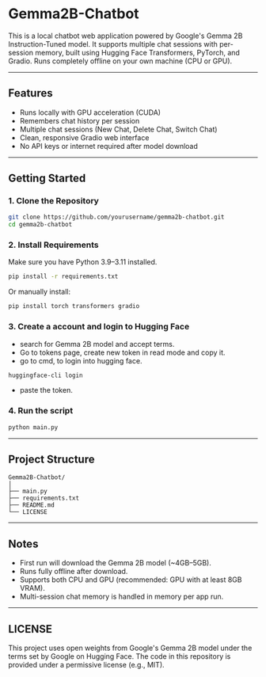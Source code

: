 # Gemma2B-Chatbot
This is a local chatbot web application powered by Google's Gemma 2B Instruction-Tuned model. It supports multiple chat sessions with per-session memory, built using Hugging Face Transformers, PyTorch, and Gradio. Runs completely offline on your own machine (CPU or GPU).

---

## Features

- Runs locally with GPU acceleration (CUDA)
- Remembers chat history per session
- Multiple chat sessions (New Chat, Delete Chat, Switch Chat)
- Clean, responsive Gradio web interface
- No API keys or internet required after model download

---

## Getting Started

### 1. Clone the Repository
```bash
git clone https://github.com/yourusername/gemma2b-chatbot.git
cd gemma2b-chatbot
```

### 2. Install Requirements
Make sure you have Python 3.9–3.11 installed.
```bash
pip install -r requirements.txt
```

Or manually install:
```bash
pip install torch transformers gradio
```
      
### 3. Create a account and login to Hugging Face
- search for Gemma 2B model and accept terms.
- Go to tokens page, create new token in read mode and copy it.
- go to cmd, to login into hugging face.
```bash
huggingface-cli login
```
- paste the token.

### 4. Run the script
```bash
python main.py
```

---

## Project Structure
```
Gemma2B-Chatbot/
│
├── main.py 
├── requirements.txt
├── README.md
└── LICENSE
```
---

## Notes

- First run will download the Gemma 2B model (~4GB–5GB).
- Runs fully offline after download.
- Supports both CPU and GPU (recommended: GPU with at least 8GB VRAM).
- Multi-session chat memory is handled in memory per app run.

---

## LICENSE

This project uses open weights from Google's Gemma 2B model under the terms set by Google on Hugging Face.
The code in this repository is provided under a permissive license (e.g., MIT).
